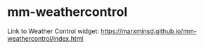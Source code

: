 # mm-weathercontrol

Link to Weather Control widget: https://marxminsd.github.io/mm-weathercontrol/index.html

